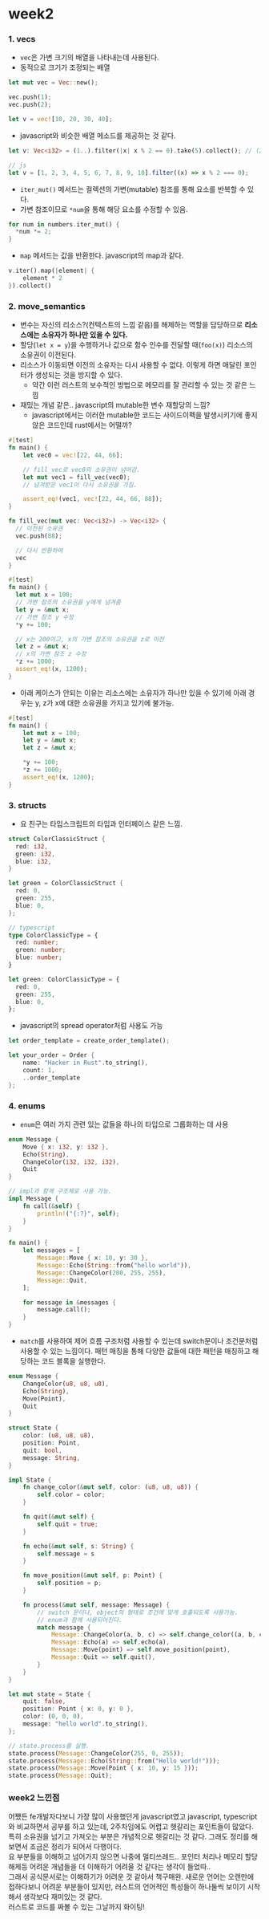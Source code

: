 # week2

### 1. vecs

- `vec`은 가변 크기의 배열을 나타내는데 사용된다.
- 동적으로 크기가 조정되는 배열

```rust
let mut vec = Vec::new();

vec.push(1);
vec.push(2);

let v = vec![10, 20, 30, 40]; 
```

- javascript와 비슷한 배열 메소드를 제공하는 것 같다.

```rust
let v: Vec<i32> = (1..).filter(|x| x % 2 == 0).take(5).collect(); // (2, 4, 6, 8, 10)
```

```javascript
// js
let v = [1, 2, 3, 4, 5, 6, 7, 8, 9, 10].filter((x) => x % 2 === 0);
```

- `iter_mut()` 메서드는 컬렉션의 가변(mutable) 참조를 통해 요소를 반복할 수 있다.
- 가변 참조이므로 `*num`을 통해 해당 요소를 수정할 수 있음.

```rust
for num in numbers.iter_mut() {
  *num *= 2;
}
```

- `map` 메서드는 값을 반환한다. javascript의 map과 같다.

```rust
v.iter().map(|element| {
    element * 2
}).collect()
```

### 2. move_semantics
- 변수는 자신의 리소스?(컨텍스트의 느낌 같음)를 해제하는 역할을 담당하므로 **리소스에는 소유자가 하나만 있을 수 있다.**
- 할당(`let x = y`)을 수행하거나 값으로 함수 인수를 전달할 때(`foo(x)`) 리소스의 소유권이 이전된다.
- 리소스가 이동되면 이전의 소유자는 다시 사용할 수 없다. 이렇게 하면 매달린 포인터가 생성되는 것을 방지할 수 있다.
  - 약간 이런 러스트의 보수적인 방법으로 메모리를 잘 관리할 수 있는 것 같은 느낌
- 재밌는 개념 같은.. javascript의 mutable한 변수 재할당의 느낌?
  - javascript에서는 이러한 mutable한 코드는 사이드이펙을 발생시키기에 좋지 않은 코드인데 rust에서는 어떨까?

```rust
#[test]
fn main() {
    let vec0 = vec![22, 44, 66];

    // fill_vec로 vec0의 소유권이 넘어감.
    let mut vec1 = fill_vec(vec0);
    // 넘겨받은 vec1이 다시 소유권을 가짐.

    assert_eq!(vec1, vec![22, 44, 66, 88]);
}

fn fill_vec(mut vec: Vec<i32>) -> Vec<i32> {
  // 이전된 소유권
  vec.push(88);

  // 다시 반환하여
  vec
}
```

```rust
#[test]
fn main() {
  let mut x = 100;
  // 가변 참조의 소유권을 y에게 넘겨줌
  let y = &mut x;
  // 가변 참조 y 수정
  *y += 100;

  // x는 200이고, x의 가변 참조의 소유권을 z로 이전
  let z = &mut x;
  // x의 가변 참조 z 수정
  *z += 1000;
  assert_eq!(x, 1200);
}
```

-  아래 케이스가 안되는 이유는 리소스에는 소유자가 하나만 있을 수 있기에 아래 경우는 y, z가 x에 대한 소유권을 가지고 있기에 불가능.

```rust
#[test]
fn main() {
    let mut x = 100;
    let y = &mut x;
    let z = &mut x;

    *y += 100;
    *z += 1000;
    assert_eq!(x, 1200);
}
```

### 3. structs
- 요 친구는 타입스크립트의 타입과 인터페이스 같은 느낌.

```rust
struct ColorClassicStruct {
  red: i32,
  green: i32,
  blue: i32,
}

let green = ColorClassicStruct {
  red: 0,
  green: 255,
  blue: 0,
};
```

```ts
// typescript
type ColorClassicType = {
  red: number;
  green: number;
  blue: number;
}

let green: ColorClassicType = {
  red: 0,
  green: 255,
  blue: 0,
};
```

- javascript의 spread operator처럼 사용도 가능

```rust
let order_template = create_order_template();

let your_order = Order {
    name: "Hacker in Rust".to_string(),
    count: 1,
    ..order_template
};
```

### 4. enums
- `enum`은 여러 가지 관련 있는 값들을 하나의 타입으로 그룹화하는 데 사용

```rust
enum Message {
    Move { x: i32, y: i32 },
    Echo(String),
    ChangeColor(i32, i32, i32),
    Quit
}

// impl과 함께 구조체로 사용 가능.
impl Message {
    fn call(&self) {
        println!("{:?}", self);
    }
}

fn main() {
    let messages = [
        Message::Move { x: 10, y: 30 },
        Message::Echo(String::from("hello world")),
        Message::ChangeColor(200, 255, 255),
        Message::Quit,
    ];

    for message in &messages {
        message.call();
    }
}
```

- `match`를 사용하여 제어 흐름 구조처럼 사용할 수 있는데 switch문이나 조건문처럼 사용할 수 있는 느낌이다. 패턴 매칭을 통해 다양한 값들에 대한 패턴을 매칭하고 해당하는 코드 블록을 실행한다.

```rust
enum Message {
    ChangeColor(u8, u8, u8),
    Echo(String),
    Move(Point),
    Quit
}

struct State {
    color: (u8, u8, u8),
    position: Point,
    quit: bool,
    message: String,
}

impl State {
    fn change_color(&mut self, color: (u8, u8, u8)) {
        self.color = color;
    }

    fn quit(&mut self) {
        self.quit = true;
    }

    fn echo(&mut self, s: String) {
        self.message = s
    }

    fn move_position(&mut self, p: Point) {
        self.position = p;
    }

    fn process(&mut self, message: Message) {
        // switch 문이나, object의 형태로 조건에 맞게 호출되도록 사용가능.
        // enum과 함께 사용되어진다.
        match message {
            Message::ChangeColor(a, b, c) => self.change_color((a, b, c)),
            Message::Echo(a) => self.echo(a),
            Message::Move(point) => self.move_position(point),
            Message::Quit => self.quit(),
        }
    }
}

let mut state = State {
    quit: false,
    position: Point { x: 0, y: 0 },
    color: (0, 0, 0),
    message: "hello world".to_string(),
};

// state.process를 실행.
state.process(Message::ChangeColor(255, 0, 255));
state.process(Message::Echo(String::from("Hello world!")));
state.process(Message::Move(Point { x: 10, y: 15 }));
state.process(Message::Quit);
```

### week2 느낀점
어쨌든 fe개발자다보니 가장 많이 사용했던게 javascript였고 javascript, typescript와 비교하면서 공부를 하고 있는데, 2주차임에도 어렵고 헷갈리는 포인트들이 많았다. 특히 소유권을 넘기고 가져오는 부분은 개념적으로 헷갈리는 것 같다. 그래도 정리를 해보면서 조금은 정리가 되어서 다행이다.   
요 부분들을 이해하고 넘어가지 않으면 나중에 멀티쓰레드.. 포인터 처리나 메모리 할당 해제등 어려운 개념들을 더 이해하기 어려울 것 같다는 생각이 들었따..   
그래서 공식문서로는 이해하기가 어려운 것 같아서 책구매완. 새로운 언어는 오랜만에 접하다보니 어려운 부분들이 있지만, 러스트의 언어적인 특성들이 하나둘씩 보이기 시작해서 생각보다 재미있는 것 같다.   
러스트로 코드를 짜볼 수 있는 그날까지 화이팅!

